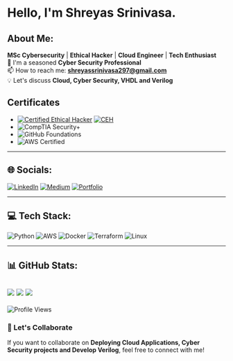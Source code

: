 # Hello, I'm Shreyas Srinivasa.
## About Me:

**MSc Cybersecurity** | **Ethical Hacker** | **Cloud Engineer** | **Tech Enthusiast** <br>
🚀 I'm a seasoned **Cyber Security Professional** <br>
📫 How to reach me: **shreyassrinivasa297@gmail.com** <br>
💡 Let's discuss **Cloud, Cyber Security, VHDL and Verilog** <br>


## Certificates

- [![Certified Ethical Hacker](https://img.shields.io/badge/Certified%20Ethical%20Hacker-grey?style=flat&logo=hackthebox&logoColor=white)](https://your-certification-link.com)
[![CEH](https://img.shields.io/badge/CEH-red?style=flat)](https://your-certification-link.com)
- ![CompTIA Security+](https://img.shields.io/badge/CompTIA-Security%2B-crimson?style=flat&logo=comptia&logoColor=white)
- ![GitHub Foundations](https://img.shields.io/badge/Foundations-GitHub-purple?style=flat&logo=github&logoColor=white)
- ![AWS Certified](https://img.shields.io/badge/2X%20AWS%20Certified-white?style=flat&logo=amazon&logoColor=orange)
---
## 🌐 Socials:
[![LinkedIn](https://img.shields.io/badge/LinkedIn-blue?logo=linkedin)](https://www.linkedin.com/in/shreyas-srinivasa29)
[![Medium](https://img.shields.io/badge/Medium-gray?logo=medium&logoColor=white)](https://shreyassrinivasa297.medium.com/)
[![Portfolio](https://img.shields.io/badge/Portfolio-green?logo=github)](https://shreyas029.github.io/shreyassrinivasa.github.io/)

---

## 💻 Tech Stack:
![Python](https://img.shields.io/badge/Python-indigo?logo=python&logoColor=white)
![AWS](https://img.shields.io/badge/AWS-orange?logo=amazon)
![Docker](https://img.shields.io/badge/Docker-blue?logo=docker)
![Terraform](https://img.shields.io/badge/Terraform-purple?logo=terraform)
![Linux](https://img.shields.io/badge/-Linux-yellow?style=flat-square&logo=linux&logoColor=white)

---

## 📊 GitHub Stats:
![](https://github-readme-stats.vercel.app/api?username=shreyas029&theme=dark&hide_border=false&include_all_commits=true&count_private=true)
![](https://github-readme-streak-stats.herokuapp.com/?user=shreyas029&theme=dark&hide_border=false)
![](https://github-readme-stats.vercel.app/api/top-langs/?username=shreyas029&theme=dark&hide_border=false&include_all_commits=true&count_private=true&layout=compact)
---
![Profile Views](https://komarev.com/ghpvc/?username=shreyas029&color=blue&style=flat)


### 🚀 Let's Collaborate
If you want to collaborate on **Deploying Cloud Applications, Cyber Security projects and Develop Verilog**, feel free to connect with me!
